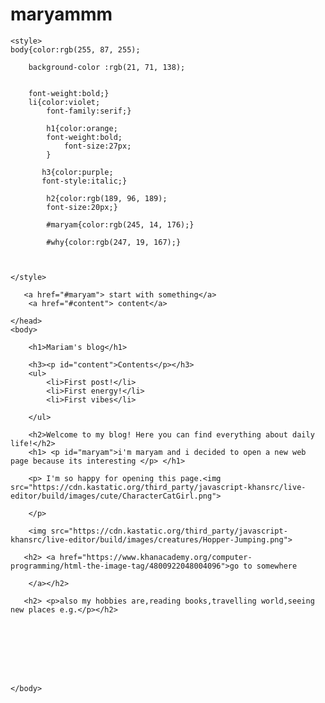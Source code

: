 # maryammm
<!DOCTYPE html>
<html>
    <head>
        <meta charset="utf-8">
        <title>Project: Blog</title>
    
    <style>
    body{color:rgb(255, 87, 255);
        
        background-color :rgb(21, 71, 138);
        
        
        font-weight:bold;}
        li{color:violet;
            font-family:serif;}
            
            h1{color:orange;
            font-weight:bold;
                font-size:27px;
            }
                
           h3{color:purple;
           font-style:italic;}
            
            h2{color:rgb(189, 96, 189);
            font-size:20px;}
            
            #maryam{color:rgb(245, 14, 176);}
            
            #why{color:rgb(247, 19, 167);}
            
            
            
    </style>
        
       <a href="#maryam"> start with something</a> 
        <a href="#content"> content</a>
        
    </head>
    <body>
        
        <h1>Mariam's blog</h1>

        <h3><p id="content">Contents</p></h3>
        <ul>
            <li>First post!</li>
            <li>First energy!</li>
            <li>First vibes</li>
           
        </ul>
        
        <h2>Welcome to my blog! Here you can find everything about daily life!</h2>
        <h1> <p id="maryam">i'm maryam and i decided to open a new web page because its interesting </p> </h1>
        
        <p> I'm so happy for opening this page.<img src="https://cdn.kastatic.org/third_party/javascript-khansrc/live-editor/build/images/cute/CharacterCatGirl.png">
            
        </p>
        
        <img src="https://cdn.kastatic.org/third_party/javascript-khansrc/live-editor/build/images/creatures/Hopper-Jumping.png">
        
       <h2> <a href="https://www.khanacademy.org/computer-programming/html-the-image-tag/4800922048004096">go to somewhere
            
        </a></h2>
        
       <h2> <p>also my hobbies are,reading books,travelling world,seeing new places e.g.</p></h2>
        
        
        
        
        
        
        
        
    </body>
</html>
